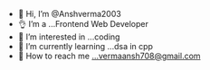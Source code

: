 - 👋 Hi, I’m @Anshverma2003
- 👌 I’m a  ...Frontend Web Developer
- 👀 I’m interested in ...coding
- 🌱 I’m currently learning ...dsa in cpp
- 💞️ How to reach me ...vermaansh708@gmail.com
<!---
Anshverma2003/Anshverma2003 is a ✨ special ✨ repository because its `README.md` (this file) appears on your GitHub profile.
You can click the Preview link to take a look at your changes.
--->
